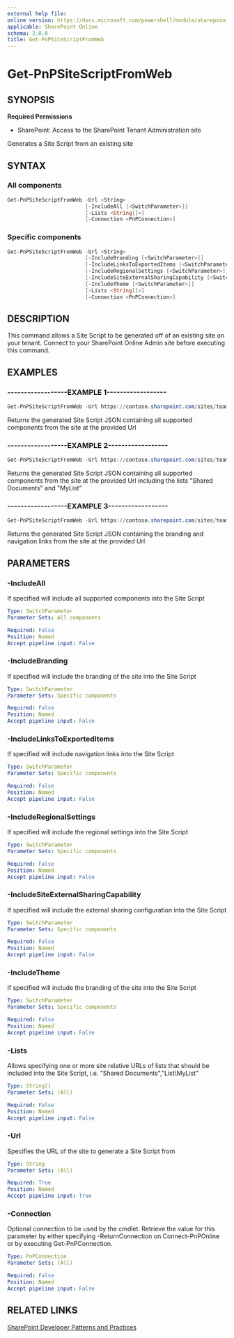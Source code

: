 ```yaml
---
external help file:
online version: https://docs.microsoft.com/powershell/module/sharepoint-pnp/get-pnpsitescriptfromweb
applicable: SharePoint Online
schema: 2.0.0
title: Get-PnPSiteScriptFromWeb
---
```


# Get-PnPSiteScriptFromWeb

## SYNOPSIS

**Required Permissions**

* SharePoint: Access to the SharePoint Tenant Administration site

Generates a Site Script from an existing site

## SYNTAX 

### All components
```powershell
Get-PnPSiteScriptFromWeb -Url <String>
                         [-IncludeAll [<SwitchParameter>]]
                         [-Lists <String[]>]
                         [-Connection <PnPConnection>]
```

### Specific components
```powershell
Get-PnPSiteScriptFromWeb -Url <String>
                         [-IncludeBranding [<SwitchParameter>]]
                         [-IncludeLinksToExportedItems [<SwitchParameter>]]
                         [-IncludeRegionalSettings [<SwitchParameter>]]
                         [-IncludeSiteExternalSharingCapability [<SwitchParameter>]]
                         [-IncludeTheme [<SwitchParameter>]]
                         [-Lists <String[]>]
                         [-Connection <PnPConnection>]
```

## DESCRIPTION
This command allows a Site Script to be generated off of an existing site on your tenant. Connect to your SharePoint Online Admin site before executing this command.

## EXAMPLES

### ------------------EXAMPLE 1------------------
```powershell
Get-PnPSiteScriptFromWeb -Url https://contoso.sharepoint.com/sites/teamsite -IncludeAll
```

Returns the generated Site Script JSON containing all supported components from the site at the provided Url

### ------------------EXAMPLE 2------------------
```powershell
Get-PnPSiteScriptFromWeb -Url https://contoso.sharepoint.com/sites/teamsite -IncludeAll -Lists "Shared Documents","Lists\MyList"
```

Returns the generated Site Script JSON containing all supported components from the site at the provided Url including the lists "Shared Documents" and "MyList"

### ------------------EXAMPLE 3------------------
```powershell
Get-PnPSiteScriptFromWeb -Url https://contoso.sharepoint.com/sites/teamsite -IncludeBranding -IncludeLinksToExportedItems
```

Returns the generated Site Script JSON containing the branding and navigation links from the site at the provided Url

## PARAMETERS

### -IncludeAll
If specified will include all supported components into the Site Script

```yaml
Type: SwitchParameter
Parameter Sets: All components

Required: False
Position: Named
Accept pipeline input: False
```

### -IncludeBranding
If specified will include the branding of the site into the Site Script

```yaml
Type: SwitchParameter
Parameter Sets: Specific components

Required: False
Position: Named
Accept pipeline input: False
```

### -IncludeLinksToExportedItems
If specified will include navigation links into the Site Script

```yaml
Type: SwitchParameter
Parameter Sets: Specific components

Required: False
Position: Named
Accept pipeline input: False
```

### -IncludeRegionalSettings
If specified will include the regional settings into the Site Script

```yaml
Type: SwitchParameter
Parameter Sets: Specific components

Required: False
Position: Named
Accept pipeline input: False
```

### -IncludeSiteExternalSharingCapability
If specified will include the external sharing configuration into the Site Script

```yaml
Type: SwitchParameter
Parameter Sets: Specific components

Required: False
Position: Named
Accept pipeline input: False
```

### -IncludeTheme
If specified will include the branding of the site into the Site Script

```yaml
Type: SwitchParameter
Parameter Sets: Specific components

Required: False
Position: Named
Accept pipeline input: False
```

### -Lists
Allows specifying one or more site relative URLs of lists that should be included into the Site Script, i.e. "Shared Documents","List\MyList"

```yaml
Type: String[]
Parameter Sets: (All)

Required: False
Position: Named
Accept pipeline input: False
```

### -Url
Specifies the URL of the site to generate a Site Script from

```yaml
Type: String
Parameter Sets: (All)

Required: True
Position: Named
Accept pipeline input: True
```

### -Connection
Optional connection to be used by the cmdlet. Retrieve the value for this parameter by either specifying -ReturnConnection on Connect-PnPOnline or by executing Get-PnPConnection.

```yaml
Type: PnPConnection
Parameter Sets: (All)

Required: False
Position: Named
Accept pipeline input: False
```

## RELATED LINKS

[SharePoint Developer Patterns and Practices](https://aka.ms/sppnp)